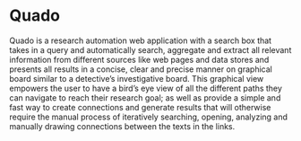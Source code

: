 # Quado
Quado is a research automation web application with a search box that takes in a query and automatically search, aggregate and extract all relevant information from different sources like web pages and data stores and presents all results in a concise, clear and precise manner on graphical board similar to a detective’s investigative board.  This graphical view empowers the user to have a bird’s eye view of all the different paths they can navigate to reach their research goal; as well as provide a simple and fast way to create connections and generate results that will otherwise require the manual process of iteratively searching, opening, analyzing and manually drawing connections between the texts in the links.
